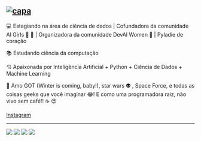 [![capa](https://github.com/lauraDamacenoAlmeida/lauraDamacenoAlmeida/blob/master/github-page.png)](https://github.com/lauraDamacenoAlmeida?tab=repositories)
---
:computer: Estagiando na área de ciência de dados | Cofundadora da comunidade AI Girls :robot: :sparkling_heart: | Organizadora da comunidade DevAI Women :yellow_heart: | Pyladie de coração 

:books: Estudando ciência da computação

:cupid: Apaixonada por Inteligência Artificial + Python + Ciência de Dados + Machine Learning

:star2: Amo GOT (Winter is coming, baby!), star wars :alien: , Space Force, e todas as coisas geeks que você imaginar :joy:! E como uma programadora raiz, não vivo sem café!! :coffee: :heart_eyes: 

[Instagram]()

---

[![](https://img.shields.io/badge/blog-orange)](https://lauradamacenoalmeida.github.io/)
[![](https://img.shields.io/badge/linkedin-blue)](https://www.linkedin.com/in/laura-damaceno/)
[![](https://img.shields.io/badge/instagram-ff69b4)](https://www.instagram.com/laura_damaceno_almeida/)
![](https://img.shields.io/github/followers/lauraDamacenoAlmeida?style=social)

